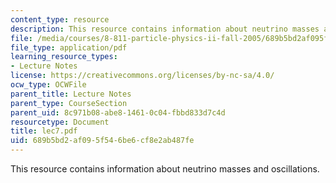 ```yaml
---
content_type: resource
description: This resource contains information about neutrino masses and oscillations.
file: /media/courses/8-811-particle-physics-ii-fall-2005/689b5bd2af095f546be6cf8e2ab487fe_lec7.pdf
file_type: application/pdf
learning_resource_types:
- Lecture Notes
license: https://creativecommons.org/licenses/by-nc-sa/4.0/
ocw_type: OCWFile
parent_title: Lecture Notes
parent_type: CourseSection
parent_uid: 8c971b08-abe8-1461-0c04-fbbd833d7c4d
resourcetype: Document
title: lec7.pdf
uid: 689b5bd2-af09-5f54-6be6-cf8e2ab487fe
---
```

This resource contains information about neutrino masses and oscillations.